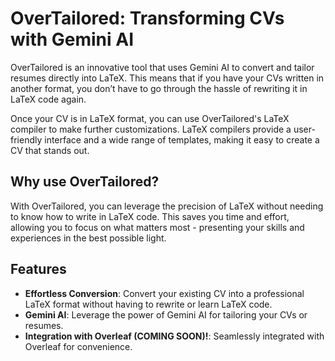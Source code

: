# OverTailored: Transforming CVs with Gemini AI

OverTailored is an innovative tool that uses Gemini AI to convert and tailor resumes directly into LaTeX. This means that if you have your CVs written in another format, you don’t have to go through the hassle of rewriting it in LaTeX code again.

Once your CV is in LaTeX format, you can use OverTailored's LaTeX compiler to make further customizations. LaTeX compilers provide a user-friendly interface and a wide range of templates, making it easy to create a CV that stands out.

## Why use OverTailored?
With OverTailored, you can leverage the precision of LaTeX without needing to know how to write in LaTeX code. This saves you time and effort, allowing you to focus on what matters most - presenting your skills and experiences in the best possible light.

## Features
- **Effortless Conversion**: Convert your existing CV into a professional LaTeX format without having to rewrite or learn LaTeX code.
- **Gemini AI**: Leverage the power of Gemini AI for tailoring your CVs or resumes.
- **Integration with Overleaf (COMING SOON)!**: Seamlessly integrated with Overleaf for convenience.
